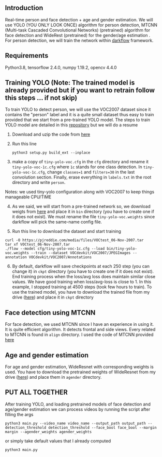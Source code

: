 ## Introduction

Real-time person and face detection + age and gender estimation. We will use YOLO (YOU ONLY LOOK ONCE) algorithm for person detection, MTCNN (Multi-task Cascaded Convolutional Networks) (pretrained) algorithm for face detection and WideRest (pretrained) for the gender/age estimation .
For person detection, we will train the network within [darkflow](https://github.com/thtrieu/darkflow) framework.



## Requirements

Python3.8, tensorflow 2.4.0, numpy 1.19.2, opencv 4.4.0


## Training YOLO (Note: The trained model is already provided but if you want to retrain follow this steps ... if not skip)
To train YOLO to detect person, we will use the VOC2007 dataset since it contains the "person" label and it is a quite small dataset thus easy to train provided that we start from a pre-trained YOLO model. The steps to train YOLO model are detailed in this [repository](https://github.com/thtrieu/darkflow) but we will do a resume

1. Download and uzip the code from [here](https://github.com/thtrieu/darkflow)

2. Run this line
   ```
   python3 setup.py build_ext --inplace
   ```
3. make a copy of `tiny-yolo-voc.cfg` in the `cfg` directory and rename it `tiny-yolo-voc-1c.cfg` where `1c` stands for one class detection. In `tiny-yolo-voc-1c.cfg`, change `classes=1` and `filters=30` in the last convolution section. Finally, erase everything in `labels.txt` in the root directory and write `person`.

Notes: we used tiny-yolo configuration along with VOC2007 to keep things manageable CPU/TIME

4. As we said, we will start from a pre-trained network so, we download weigts from [here](https://pjreddie.com/darknet/yolov2/) and place it in `bin` directory (you have to create one if it does not exist). We must rename the file `tiny-yolo-voc.weights` since darkflow will pick the same-name config file.

5. Run this line to download the dataset and start training
```
curl -O https://pjreddie.com/media/files/VOCtest_06-Nov-2007.tar
tar xf VOCtest_06-Nov-2007.tar
./flow --model cfg/tiny-yolo-voc-1c.cfg --load bin/tiny-yolo-voc.weights --train --dataset VOCdevkit/VOC2007/JPEGImages --annotation VOCdevkit/VOC2007/Annotations 
```

6. By default, darkflow will save checkpoints at each 250 step (you can change it) in `ckpt` directory (you have to create one if it does not exist). End training process when the loss/avg loss does maintain similar close values. We have good training when loss/avg-loss is close to 1. In this example, I stopped training at 4500 steps (took few hours to train). 
To use the trained model, you have to download the trained file from my drive ([here](https://drive.google.com/file/d/17ZILb6RwRSdfTpt9zoTmH9mvsx5u8jls/view?usp=sharing)) and place it in `ckpt` directory


## Face detection using MTCNN
For face detection, we used MTCNN since I have an experience in using it. It is quite efficient algorithm. It detects frontal and side views. Every related to MTCNN is found in `align` directory. I used the code of MTCNN provided [here](https://github.com/Linzaer/Face-Track-Detect-Extract)


## Age and gender estimation
For age and gender estimation, WideResnet with corresponding weights is used. You have to download the pretrained weights of WideResnet from my drive ([here](https://drive.google.com/file/d/10ZRgOYNxIR3qcXmFQo09A6z-oOOKmkJ3/view?usp=sharing)) and place them in `agender` directory. 


## PUT ALL TOGETHER
After training YOLO, and loading pretrained models of face detection and age/gender estimation we can process videos by running the script after filling the args
```
python3 main.py --video_name video_name --output_path output_path --detection_threshold detection_threshold --face_bool face_bool --margin margin --agender_weights agender_weights
```
or simply take default values that I already computed

```
python3 main.py
```






